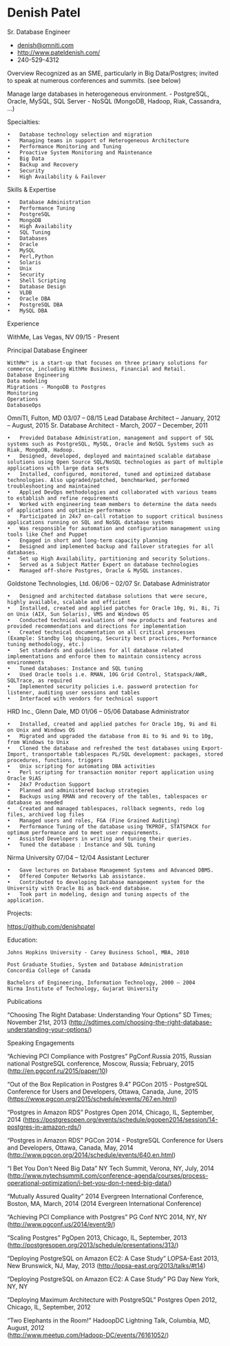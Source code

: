 # Denish Patel 
Sr. Database Engineer

 * <denish@omniti.com>
 * http://www.pateldenish.com/
 * 240-529-4312

Overview	Recognized as an SME, particularly in Big Data/Postgres; invited to speak at numerous conferences and summits. (see below) 

Manage large databases in heterogeneous environment. 
	- PostgreSQL, Oracle, MySQL, SQL Server
	- NoSQL (MongoDB, Hadoop, Riak, Cassandra, …) 

Specialties: 
 
	•	Database technology selection and migration
	•	Managing teams in support of Heterogeneous Architecture
	•	Performance Monitoring and Tuning
	•	Proactive System Monitoring and Maintenance
	•	Big Data
	•	Backup and Recovery
	•	Security
	•	High Availability & Failover 

Skills & Expertise
 
	•	Database Administration
	•	Performance Tuning
	•	PostgreSQL
	•	MongoDB
	•	High Availability
	•	SQL Tuning
	•	Databases
	•	Oracle
	•	MySQL
	•	Perl,Python
	•	Solaris
	•	Unix
	•	Security
	•	Shell Scripting
	•	Database Design
	•	VLDB
	•	Oracle DBA
	•	PostgreSQL DBA
	•	MySQL DBA 

Experience

WithMe, Las Vegas, NV	09/15 - Present

Principal Database Engineer

	WithMe™ is a start-up that focuses on three primary solutions for commerce, including WithMe Business, Financial and Retail. 
	Database Engineering 
	Data modeling 
	Migrations - MongoDB to Postgres 
	Monitoring
	Operations 
	DatabaseOps

OmniTI, Fulton, MD	03/07 – 08/15
	Lead Database Architect – January, 2012 – August, 2015
	Sr. Database Architect - March, 2007 – December, 2011

	•	Provided Database Administration, management and support of SQL systems such as PostgreSQL, MySQL, Oracle and NoSQL Systems such as Riak, MongoDB, Hadoop. 
	•	Designed, developed, deployed and maintained scalable database solutions using Open Source SQL/NoSQL technologies as part of multiple applications with large data sets 
	•	Installed, configured, monitored, tuned and optimized database technologies. Also upgraded/patched, benchmarked, performed troubleshooting and maintained
	•	Applied DevOps methodologies and collaborated with various teams to establish and refine requirements 
	•	Worked with engineering team members to determine the data needs of applications and optimize performance 
	•	Participated in 24x7 on-call rotation to support critical business applications running on SQL and NoSQL database systems 
	•	Was responsible for automation and configuration management using tools like Chef and Puppet
	•	Engaged in short and long-term capacity planning
	•	Designed and implemented backup and failover strategies for all databases.
	•	Set up High Availability, partitioning and security Solutions.
	•	Served as a Subject Matter Expert on database technologies
	•	Managed off-shore Postgres, Oracle & MySQL instances.

Goldstone Technologies, Ltd.	06/06 – 02/07
	Sr. Database Administrator

	•	Designed and architected database solutions that were secure, highly available, scalable and efficient 
	•	Installed, created and applied patches for Oracle 10g, 9i, 8i, 7i on Unix (AIX, Sun Solaris), VMS and Windows OS
	•	Conducted technical evaluations of new products and features and provided recommendations and directions for implementation
	•	Created technical documentation on all critical processes (Example: Standby log shipping, Security best practices, Performance tuning methodology, etc.)
	•	Set standards and guidelines for all database related implementations and enforce them to maintain consistency across environments 
	•	Tuned databases: Instance and SQL tuning
	•	Used Oracle tools i.e. RMAN, 10G Grid Control, Statspack/AWR, SQLTrace, as required 
	•	Implemented security policies i.e. password protection for listener, auditing user sessions and tables 
	•	Interfaced with vendors for technical support 

HRD Inc., Glenn Dale, MD 	01/06 – 05/06
	Database Administrator

	•	Installed, created and applied patches for Oracle 10g, 9i and 8i on Unix and Windows OS 
	•	Migrated and upgraded the database from 8i to 9i and 9i to 10g, from Windows to Unix
	•	Cloned the database and refreshed the test databases using Export-Import, transportable tablespaces PL/SQL development: packages, stored procedures, functions, triggers
	•	Unix scripting for automating DBA activities
	•	Perl scripting for transaction monitor report application using Oracle 9iAS
	•	24x7 Production Support
	•	Planned and administered backup strategies
	•	Backups using RMAN and recovery of the tables, tablespaces or database as needed
	•	Created and managed tablespaces, rollback segments, redo log files, archived log files
	•	Managed users and roles, FGA (Fine Grained Auditing)
	•	Performance Tuning of the database using TKPROF, STATSPACK for optimum performance and to meet user requirements. 
	•	Assisted Developers in writing and tuning their queries.
	•	Tuned the database : Instance and SQL tuning

Nirma University	07/04 – 12/04
	Assistant Lecturer

	•	Gave lectures on Database Management Systems and Advanced DBMS. 
	•	Offered Computer Networks Lab assistance.
	•	Contributed to developing Database management system for the University with Oracle 8i as back-end database.
	•	Took part in modeling, design and tuning aspects of the application.

Projects:
   
   https://github.com/denishpatel

Education:

	Johns Hopkins University - Carey Business School, MBA, 2010

	Post Graduate Studies, System and Database Administration
	Concordia College of Canada

	Bachelors of Engineering, Information Technology, 2000 – 2004
	Nirma Institute of Technology, Gujarat University

Publications

“Choosing The Right Database: Understanding Your Options”
SD Times; November 21st, 2013
(http://sdtimes.com/choosing-the-right-database-understanding-your-options/)

Speaking Engagements

“Achieving PCI Compliance with Postgres”
PgConf.Russia 2015, Russian national PostgreSQL conference, Moscow, Russia; February, 2015
(http://en.pgconf.ru/2015/paper/10)

“Out of the Box Replication in Postgres 9.4”
PGCon 2015 - PostgreSQL Conference for Users and Developers, Ottawa, Canada, June, 2015
(https://www.pgcon.org/2015/schedule/events/767.en.html)

“Postgres in Amazon RDS”
Postgres Open 2014, Chicago, IL, September, 2014
(https://postgresopen.org/events/schedule/pgopen2014/session/14-postgres-in-amazon-rds/)

“Postgres in Amazon RDS”
PGCon 2014 - PostgreSQL Conference for Users and Developers, Ottawa, Canada, May, 2014
(http://www.pgcon.org/2014/schedule/events/640.en.html)

“I Bet You Don't Need Big Data”
NY Tech Summit, Verona, NY, July, 2014
(http://www.nytechsummit.com/conference-agenda/courses/process-operational-optimization/i-bet-you-don-t-need-big-data/)

“Mutually Assured Quality”
2014 Evergreen International Conference, Boston, MA, March, 2014
(2014 Evergreen International Conference)

“Achieving PCI Compliance with Postgres”
PG Conf NYC 2014, NY, NY
(http://www.pgconf.us/2014/event/9/)

“Scaling Postgres”
PgOpen 2013, Chicago, IL, September, 2013 
(http://postgresopen.org/2013/schedule/presentations/313/)

“Deploying PostgreSQL on Amazon EC2: A Case Study”
LOPSA-East 2013, New Brunswick, NJ, May, 2013 
(http://lopsa-east.org/2013/talks/#t14)

“Deploying PostgreSQL on Amazon EC2: A Case Study”
PG Day New York, NY, NY

“Deploying Maximum Architecture with PostgreSQL”
Postgres Open 2012, Chicago, IL, September, 2012

“Two Elephants in the Room!”
HadoopDC Lightning Talk, Columbia, MD, August, 2012  
(http://www.meetup.com/Hadoop-DC/events/76161052/)
